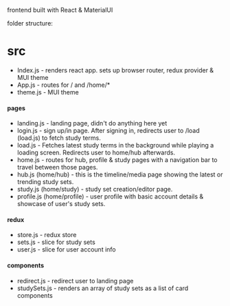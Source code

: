 frontend built with React & MaterialUI

folder structure:

# src
* Index.js - renders react app. sets up browser router, redux provider & MUI theme
* App.js - routes for / and /home/*
* theme.js - MUI theme

#### pages
* landing.js - landing page, didn't do anything here yet
* login.js - sign up/in page. After signing in, redirects user to /load (load.js) to fetch study terms.
* load.js - Fetches latest study terms in the background while playing a loading screen. Redirects user to home/hub afterwards.
* home.js - routes for hub, profile & study pages with a navigation bar to travel between those pages.
* hub.js (home/hub) - this is the timeline/media page showing the latest or trending study sets.
* study.js (home/study) - study set creation/editor page.
* profile.js (home/profile) - user profile with basic account details & showcase of user's study sets.

#### redux
* store.js - redux store
* sets.js - slice for study sets
* user.js - slice for user account info

#### components
* redirect.js - redirect user to landing page
* studySets.js - renders an array of study sets as a list of card components